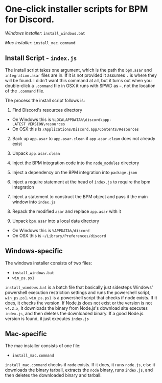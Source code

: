 # One-click installer scripts for BPM for Discord.

*Windows installer*: `install_windows.bat`

*Mac installer*: `install_mac.command`

## Install Script - `index.js`
The install script takes one argument, which is the path the `bpm.asar` and `integration.asar` files are in.  If it is not provided it assumes `.` is where they will be found.  I didn't want this command at all, but it turns out when you double-click a `.command` file in OSX it runs with $PWD as `~`, not the location of the `.command` file.

The process the install script follows is:

1.  Find Discord's resources directory

* On Windows this is `%LOCALAPPDATA%\discord\app-LATEST_VERSION\resources`
* On OSX this is `/Applications/Discord.app/Contents/Resources`

2.  Back up `app.asar` to `app.asar.clean` if `app.asar.clean` does not already exist

3.  Unpack `app.asar.clean`

4.  Inject the BPM integration code into the `node_modules` directory

5.  Inject a dependency on the BPM integration into `package.json`

6.  Inject a require statement at the head of `index.js` to require the bpm integration

7.  Inject a statement to construct the BPM object and pass it the main window into `index.js`

8.  Repack the modified `asar` and replace `app.asar` with it

9.  Unpack `bpm.asar` into a local data directory

* On Windows this is `%APPDATA%/discord`
* On OSX this is `~/Library/Preferences/discord`

## Windows-specific
The windows installer consists of two files:
* `install_windows.bat`
* `win_ps.ps1`

`install_windows.bat` is a batch file that basically just sidesteps Windows' powershell execution restriction settings and runs the powershell script, `win_ps.ps1`.  `win_ps.ps1` is a powershell script that checks if node exists.  If it does, it checks the version.  If Node.js does not exist or the version is not `v4.2.x`, it downloads the binary from Node.js's download site executes `index.js`, and then deletes the downloaded binary.  If a good Node.js version is found, it just executes `index.js`

## Mac-specific
The mac installer consists of one file:
* `install_mac.command`

`install_mac.command` checks if `node` exists.  If it does, it runs `node.js`, else it downloads the binary tarball, extracts the `node` binary, runs `index.js`, and then deletes the downloaded binary and tarball.

